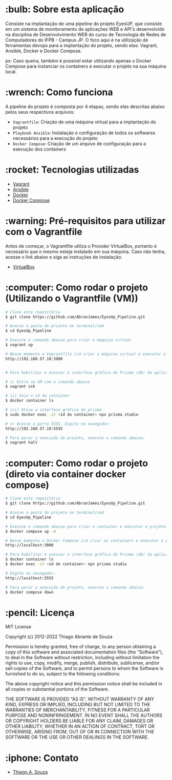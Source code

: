 <h1><a id="sobre-o-projeto"> :bulb:  Sobre esta aplicação </a></h1>

Consiste na implantação de uma pipeline do projeto EyesUP, que consiste em um sistema de monitoramento de aplicações WEB e API's desenvolvido na disciplina de Desenvolvimento WEB do curso de Tecnologia de Redes de Computadores do IFPB - Campus JP. O foco aqui é na utilização de ferramentas devops para a implantação do projeto, sendo elas: Vagrant, Ansible, Docker e Docker Compose.

ps: Caso queira, também é possível estar utilizando apenas o Docker Compose para instanciar os containers e executar o projeto na sua máquina local.

<h1><a id="como-funciona"> :wrench:  Como funciona </a></h1>

A pipeline do projeto é composta por 4 etapas, sendo elas descritas abaixo pelos seus respectivos arquivos:
- `Vagrantfile`: Criação de uma máquina virtual para a implantação do projeto
- `Playbook Ansible`: Instalação e configuração de todos os softwares necessários para a execução do projeto
- `Docker Compose`: Criação de um arquivo de configuração para a execução dos containers


<h1><a id="tecnologias-utilizadas"> :rocket:  Tecnologias utilizadas</a></h1>

- [Vagrant](https://www.vagrantup.com/)
- [Ansible](https://www.ansible.com/)
- [Docker](https://www.docker.com/)
- [Docker Compose](https://docs.docker.com/compose/)

<h1><a id="pre-requisitos"> :warning:  Pré-requisitos para utilizar com o Vagrantfile</a></h1>

Antes de começar, o Vagrantfile utiliza o Provider VirtualBox, portanto é necessário que o mesmo esteja instalado em sua máquina. Caso não tenha, acesse o link abaixo e siga as instruções de instalação:

- [VirtualBox](https://www.virtualbox.org/wiki/Downloads)


<h1><a id="como-rodar-o-projeto"> :computer:  Como rodar o projeto (Utilizando o Vagrantfile (VM))</a></h1>


```bash
# Clone este repositório
$ git clone https://github.com/AbranJames/EyesUp_Pipeline.git

# Acesse a pasta do projeto no terminal/cmd
$ cd EyesUp_Pipeline

# Execute o comando abaixo para criar a máquina virtual
$ vagrant up

# Nesse momento o Vagrantfile irá criar a máquina virtual e executar o playbook ansible para a instalação e configuração dos softwares necessários para a execução do projeto. Em seguida, o Docker Compose irá criar os containers e executar o projeto. Para acessar a aplicação, acesse a newtork da VM na porta 3000.
http://192.168.57.10:3000


# Para habilitar e acessar a interface gráfica do Prisma (db) da aplicação, faça o seguinte.

# i) Entre na VM com o comando abaixo
$ vagrant ssh

# ii) Veja o id do container 
$ docker container ls

# iii) Ative a interface gráfica do prisma
$ sudo docker exec -it <id do container> npx prisma studio

# v) Acesse a porta 5555. Digite no navegador:
http://192.168.57.10:5555

# Para parar a execução do projeto, execute o comando abaixo:
$ vagrant halt
```

<h1><a id="como-rodar-o-projeto"> :computer:  Como rodar o projeto (direto via container docker compose)</a></h1>


```bash
# Clone este repositório
$ git clone https://github.com/AbranJames/EyesUp_Pipeline.git

# Acesse a pasta do projeto no terminal/cmd
$ cd EyesUp_Pipeline

# Execute o comando abaixo para criar o container e executar o projeto
$ docker compose up -d

# Nesse momento o Docker Compose irá criar os containers e executar o projeto. Para acessar a aplicação, coloque no navegador:
http://localhost:3000

# Para habilitar e acessar a interface gráfica do Prisma (db) da aplicação, faça o seguinte:
$ docker container ls
$ docker exec -it <id do container> npx prisma studio

# Digite no navegador:
http://localhost:5555

# Para parar a execução do projeto, execute o comando abaixo:
$ docker compose down
```


<h1><a id="licença"> :pencil:  Licença</a></h1>


MIT License

Copyright (c) 2012-2022 Thiago Abrante de Souza

Permission is hereby granted, free of charge, to any person obtaining
a copy of this software and associated documentation files (the
"Software"), to deal in the Software without restriction, including
without limitation the rights to use, copy, modify, merge, publish,
distribute, sublicense, and/or sell copies of the Software, and to
permit persons to whom the Software is furnished to do so, subject to
the following conditions:

The above copyright notice and this permission notice shall be
included in all copies or substantial portions of the Software.

THE SOFTWARE IS PROVIDED "AS IS", WITHOUT WARRANTY OF ANY KIND,
EXPRESS OR IMPLIED, INCLUDING BUT NOT LIMITED TO THE WARRANTIES OF
MERCHANTABILITY, FITNESS FOR A PARTICULAR PURPOSE AND
NONINFRINGEMENT. IN NO EVENT SHALL THE AUTHORS OR COPYRIGHT HOLDERS BE
LIABLE FOR ANY CLAIM, DAMAGES OR OTHER LIABILITY, WHETHER IN AN ACTION
OF CONTRACT, TORT OR OTHERWISE, ARISING FROM, OUT OF OR IN CONNECTION
WITH THE SOFTWARE OR THE USE OR OTHER DEALINGS IN THE SOFTWARE.

<h1><a id="contato"> :iphone:  Contato</a></h1>

- [Thiago A. Souza](mailto:thiago.abrante@academico.ifpb.edu.br)

